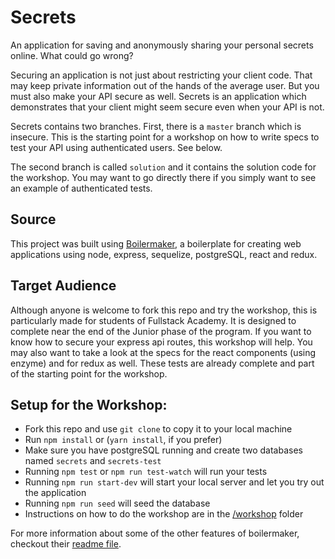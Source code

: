 # Secrets

An application for saving and anonymously sharing your personal secrets online. What could go wrong?

Securing an application is not just about restricting your client code. That may keep private information out of the hands of the average user. But you must also make your API secure as well. Secrets is an application which demonstrates that your client might seem secure even when your API is not.

Secrets contains two branches. First, there is a `master` branch which is insecure. This is the starting point for a workshop on how to write specs to test your API using authenticated users. See below.

The second branch is called `solution` and it contains the solution code for the workshop. You may want to go directly there if you simply want to see an example of authenticated tests.

## Source

This project was built using [Boilermaker](https://github.com/FullstackAcademy/boilermaker), a boilerplate for creating web applications using node, express, sequelize, postgreSQL, react and redux. 

## Target Audience

Although anyone is welcome to fork this repo and try the workshop, this is particularly made for students of Fullstack Academy. It is designed to complete near the end of the Junior phase of the program. If you want to know how to secure your express api routes, this workshop will help. You may also want to take a look at the specs for the react components (using enzyme) and for redux as well. These tests are already complete and part of the starting point for the workshop.

## Setup for the Workshop:

* Fork this repo and use `git clone` to copy it to your local machine
* Run `npm install` or (`yarn install`, if you prefer)
* Make sure you have postgreSQL running and create two databases named `secrets` and `secrets-test`
* Running `npm test` or `npm run test-watch` will run your tests
* Running `npm run start-dev` will start your local server and let you try out the application
* Running `npm run seed` will seed the database
* Instructions on how to do the workshop are in the [/workshop](https://github.com/mullaney/secrets/tree/master/workshop) folder

For more information about some of the other features of boilermaker, checkout their [readme file](https://github.com/FullstackAcademy/boilermaker/blob/master/README.md). 